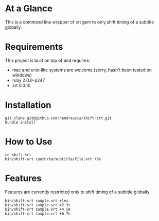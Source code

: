 At a Glance
=========

This is a command line wrapper of srt gem to only shift timing of a subtitle globally.

Requirements
=========

This project is built on top of and requires:

* mac and unix-like systems are welcome (sorry, hasn't been tested on windows)
* ruby 2.0.0-p247
* srt 0.0.10

Installation
=========

    git clone git@github.com:hendrauzia/shift-srt.git
    bundle install

How to Use
=========

    cd shift-srt
    bin/shift-srt /path/to/subtitle/file.srt +3s

Features
=========

Features are currently restricted only to shift timing of a subtitle globally.

    bin/shift-srt sample.srt +1ms
    bin/shift-srt sample.srt +2.3s
    bin/shift-srt sample.srt +4.5m
    bin/shift-srt sample.srt +6.7h
